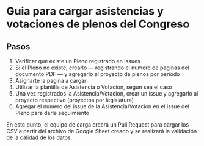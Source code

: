 # Guia para cargar asistencias y votaciones de plenos del Congreso

## Pasos

1. Verificar que existe un Pleno registrado en Issues
2. Si el Pleno no existe, crearlo — registrando el numero de paginas del documento PDF — y agregarlo al proyecto de plenos por periodo
3. Asignarte la pagina a cargar
4. Utilizar la plantilla de Asistencia o Votacion, segun sea el caso
5. Una vez registrados la Asistencia/Votacion, crear un issue y agregarlo al proyecto respectivo (proyectos por legislatura)
6. Agregar el numero del issue de la Asistencia/Votacion en el issue del Pleno para darle seguimiento

En este punto, el equipo de carga creará un Pull Request para cargar los CSV a partir del archivo de Google Sheet creado y se realizará la validación de la calidad de los datos.
